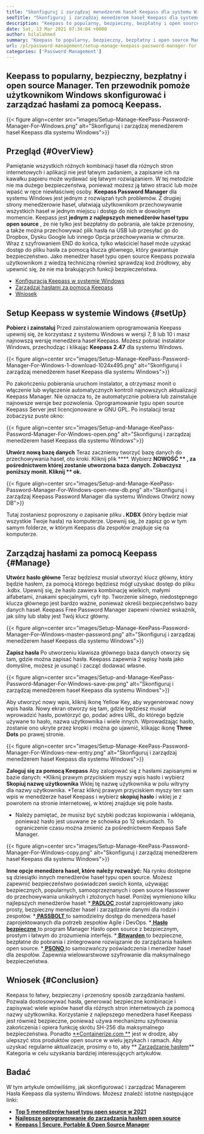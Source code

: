 ```yaml
---
title: "Skonfiguruj i zarządzaj menedżerem haseł Keepass dla systemu Windows ”" 
seoTitle: "Skonfiguruj i zarządzaj menedżerem haseł Keepass dla systemu Windows" 
description: "Keepass to popularny, bezpieczny, bezpłatny i open source Manager. Ten przewodnik pomoże użytkownikom Windows skonfigurować i zarządzać hasłami za pomocą Keepass." 
date: Sat, 13 Mar 2021 07:34:04 +0000
author: bilalahmed
summary: "Keepass to popularny, bezpieczny, bezpłatny i open source Manager. Ten przewodnik pomoże użytkownikom Windows skonfigurować i zarządzać hasłami za pomocą Keepass." 
url: /pl/password-management/setup-manage-keepass-password-manager-for-windows/
categories: ['Password Management']
---
```


## Keepass to popularny, bezpieczny, bezpłatny i open source Manager. Ten przewodnik pomoże użytkownikom Windows skonfigurować i zarządzać hasłami za pomocą Keepass.

{{< figure align=center src="images/Setup-Manage-KeePass-Password-Manager-For-Windows.png" alt="Skonfiguruj i zarządzaj menedżerem haseł Keepass dla systemu Windows">}}


## Przegląd   {#OverView}
Pamiętanie wszystkich różnych kombinacji haseł dla różnych stron internetowych i aplikacji nie jest łatwym zadaniem, a zapisanie ich na kawałku papieru może wydawać się łatwym rozwiązaniem. W tej metodzie nie ma dużego bezpieczeństwa, ponieważ możesz ją łatwo stracić lub może wpaść w ręce niewłaściwej osoby.  **Keepass Password Manager**  dla systemu Windows jest jednym z rozwiązań tych problemów.
Z drugiej strony menedżerowie haseł, ułatwiają użytkownikom przechowywanie wszystkich haseł w jednym miejscu i dostęp do nich w dowolnym momencie. Keepass jest  **jednym z najlepszych menedżerów haseł typu open source** , że nie tylko jest bezpłatny do pobrania, ale także przenośny, a także można przechowywać plik hasła na USB lub przesyłać go do Dropbox, Dysku Google lub innego Opcja przechowywania w chmurze. Wraz z szyfrowaniem END do końca, tylko właściciel haseł może uzyskać dostęp do pliku hasła za pomocą klucza głównego, który gwarantuje bezpieczeństwo. Jako menedżer haseł typu open source Keepass pozwala użytkownikom z wiedzą techniczną również sprawdzaj kod źródłowy, aby upewnić się, że nie ma brakujących funkcji bezpieczeństwa.
  * [Konfiguracja Keepass w systemie Windows][1]
  * [Zarządzaj hasłami za pomocą Keepass][2]
  * [Wniosek][3]

## Setup Keepass w systemie Windows   {#setUp}
**Pobierz i zainstaluj**
Przed zainstalowaniem oprogramowania Keepass upewnij się, że korzystasz z systemu Windows w wersji 7, 8 lub 10 i masz najnowszą wersję menedżera haseł Keepass. Możesz pobrać instalator Windows, przechodząc i klikając  **Keepass 2.47**  dla systemu Windows.

{{< figure align=center src="images/Setup-Manage-KeePass-Password-Manager-For-Windows-1-download-1024x495.png" alt="Skonfiguruj i zarządzaj menedżerem haseł Keepass dla systemu Windows">}}

Po zakończeniu pobierania uruchom instalator, a otrzymasz monit o włączenie lub wyłączenie automatycznych kontroli najnowszych aktualizacji Keepass Manager. Nie oznacza to, że automatycznie pobiera lub zainstaluje najnowsze wersje bez pozwolenia. Oprogramowanie typu open source Keepass Server jest licencjonowane w GNU GPL. Po instalacji teraz zobaczysz puste okno:

{{< figure align=center src="images/Setup-and-Manage-KeePass-Password-Manager-For-Windows-open.png" alt="Skonfiguruj i zarządzaj menedżerem haseł Keepass dla systemu Windows">}}

**Utwórz nową bazę danych**
Teraz zaczniemy tworzyć bazę danych do przechowywania haseł, oto kroki. Kliknij plik ****. Wybierz  **NOWOŚĆ ** , za pośrednictwem której zostanie utworzona baza danych. Zobaczysz poniższy monit. Kliknij ** ok.** 

{{< figure align=center src="images/Setup-and-Manage-KeePass-Password-Manager-For-Windows-open-new-db.png" alt="Skonfiguruj i zarządzaj Keepass Password Manager dla systemu Windows Otwórz nowy DB">}}

Tutaj zostaniesz poproszony o zapisanie pliku **. KDBX** (który będzie miał wszystkie Twoje hasła) na komputerze. Upewnij się, że zapisz go w tym samym folderze, w którym Keepass dla zespołów znajduje się na komputerze.

## Zarządzaj hasłami za pomocą Keepass   {#Manage}
**Utwórz hasło główne**
Teraz będziesz musiał utworzyć klucz główny, który będzie hasłem, za pomocą którego będziesz mógł uzyskać dostęp do pliku .kdbx. Upewnij się, że hasło zawiera kombinację wielkich, małymi alfabetami, znakami specjalnymi, cyfr itp. Tworzenie silnego, niedostępnego klucza głównego jest bardzo ważne, ponieważ określi bezpieczeństwo bazy danych haseł. Keepass Free Password Manager zapewni również wskaźnik, jak silny lub słaby jest Twój klucz główny.

{{< figure align=center src="images/Setup-Manage-KeePass-Password-Manager-For-Windows-master-password.png" alt="Skonfiguruj i zarządzaj menedżerem haseł Keepass dla systemu Windows">}}

**Zapisz hasła**
Po utworzeniu klawisza głównego baza danych otworzy się tam, gdzie można zapisać hasła. Keepass zapewnia 2 wpisy hasła jako domyślne, możesz je usunąć i zacząć dodawać własne.

{{< figure align=center src="images/Setup-and-Manage-KeePass-Password-Manager-For-Windows-save-pw.png" alt="Skonfiguruj i zarządzaj menedżerem haseł Keepass dla systemu Windows">}}

Aby utworzyć nowy wpis, kliknij ikonę Yellow Key, aby wygenerować nowy wpis hasła. Nowy ekran otworzy się tam, gdzie będziesz musiał wprowadzić hasło, powtórzyć go, podać adres URL, do którego będzie używane to hasło, nazwa użytkownika i wiele innych. Wprowadzając hasło, zostanie ono ukryte przez kropki i można go ujawnić, klikając ikonę  **Three Dots**  po prawej stronie.

{{< figure align=center src="images/Setup-Manage-KeePass-Password-Manager-For-Windows-new-entry.png" alt="Skonfiguruj i zarządzaj menedżerem haseł Keepass dla systemu Windows">}}

**Zaloguj się za pomocą Keepass**
Aby zalogować się z hasłami zapisanymi w bazie danych:
  *Kliknij prawym przyciskiem myszy wpis hasło i wybierz  **Skopiuj nazwę użytkownika**  Wklej tę nazwę użytkownika w polu witryny dla nazwy użytkownika.
  *Teraz kliknij prawym przyciskiem myszy ten sam wpis w menedżerze haseł Keepass i wybierz  **skopiuj hasło**  i wklej je z powrotem na stronie internetowej, w której znajduje się pole hasła.
  * Należy pamiętać, że musisz być szybki podczas kopiowania i wklejania, ponieważ hasło jest usuwane ze schowka po 12 sekundach. To ograniczenie czasu można zmienić za pośrednictwem Keepass Safe Manager.

{{< figure align=center src="images/Setup-Manage-KeePass-Password-Manager-For-Windows-copy.png" alt="Skonfiguruj i zarządzaj menedżerem haseł Keepass dla systemu Windows">}}

**Inne opcje menedżera haseł, które należy rozważyć:**
Na rynku dostępne są dziesiątki innych menedżerów haseł typu open source. Możesz zapewnić bezpieczeństwo poświadczeń swoich konta, używając bezpiecznych, popularnych, samooprzeznanych i open source Hassower do przechowywania unikalnych i złożonych haseł. Poniżej wymieniono kilku najlepszych menedżerów haseł:
  *[ **PADLOC** ][4] został zaprojektowany jako prosty, bezpieczny menedżer haseł i zarządzanie danymi dla rodzin i zespołów.
  *[ **PASSBOLT** ][5] to samodzielny dostęp do menedżera haseł zaprojektowanych dla potrzeb zespołów Agile i DevOps.
  *[ **Hasło bezpieczne** ][6] to program Manager Hasło open source z bezpiecznym, prostym i łatwym do zrozumienia interfejs.
  *[ **Bitwarden** ][7] to bezpieczne, bezpłatne do pobrania i zintegrowane rozwiązanie do zarządzania hasłem open source.
  *[ **PSONO** ][8] to samozwańczy poświadczenia i menedżer haseł dla zespołów. Zapewnia wielowarstwowe szyfrowanie dla maksymalnego bezpieczeństwa.

## Wniosek   {#Conclusion}
Keepass to łatwy, bezpieczny i przenośny sposób zarządzania hasłami. Pozwala dostosowywać hasła, generować bezpieczne kombinacje i zapisywać wiele wpisów haseł dla różnych stron internetowych za pomocą nazwy użytkownika. Korzystanie z najlepszego menedżera haseł Keepass jest również bezpieczne, ponieważ używa mechanizmu szyfrowania zakończenia i opiera funkcję skrótu SH-256 dla maksymalnego bezpieczeństwa.
Ponadto [**Containerize.com **][9] jest w drodze, aby ulepszyć stos produktów open source w wielu językach i ramach. Aby uzyskać regularne aktualizacje, prosimy o to, aby ** [Zarządzanie hasłem][10]**  Kategoria w celu uzyskania bardziej interesujących artykułów.

## Badać
W tym artykule omówiliśmy, jak skonfigurować i zarządzać Managerem Hasła Keepass dla systemu Windows. Możesz znaleźć istotne następujące linki:
  * **[Top 5 menedżerów haseł typu open source w 2021][11]**
  * **[Najlepsze oprogramowanie do zarządzania hasłem open source][12]**
  * **[Keepass | Secure, Portable & Open Source Manager][13]**

  
[1]: https://blog.containerize.com/wp-admin/post.php?post=3863&action=edit#setup
[2]: https://blog.containerize.com/wp-admin/post.php?post=3863&action=edit#manage
[3]: https://blog.containerize.com/wp-admin/post.php?post=3863&action=edit#conclusion
[4]: https://padloc.app/
[5]: https://products.containerize.com/password-management/passbolt/
[6]: https://products.containerize.com/password-management/password-safe/
[7]: https://products.containerize.com/password-management/bitwarden/
[8]: https://products.containerize.com/password-management/psono/
[9]: https://www.containerize.com/
[10]: https://blog.containerize.com/category/password-management/
[11]: https://blog.containerize.com/password-management/top-5-open-source-password-managers-in-2021/
[12]: https://products.containerize.com/password-management/
[13]: https://products.containerize.com/password-management/keepass
